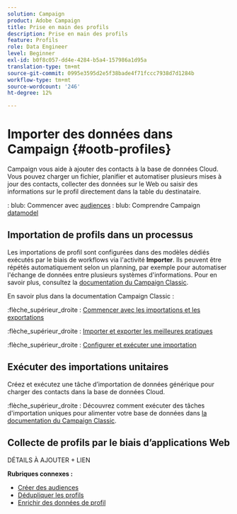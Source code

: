 ```yaml
---
solution: Campaign
product: Adobe Campaign
title: Prise en main des profils
description: Prise en main des profils
feature: Profils
role: Data Engineer
level: Beginner
exl-id: b0f8c057-dd4e-4284-b5a4-157986a1d95a
translation-type: tm+mt
source-git-commit: 0995e3595d2e5f38bade4f71fccc7938d7d1284b
workflow-type: tm+mt
source-wordcount: '246'
ht-degree: 12%

---
```


# Importer des données dans Campaign {#ootb-profiles}

Campaign vous aide à ajouter des contacts à la base de données Cloud. Vous pouvez charger un fichier, planifier et automatiser plusieurs mises à jour des contacts, collecter des données sur le Web ou saisir des informations sur le profil directement dans la table du destinataire.

: blub: Commencer avec [audiences](audiences.md)
: blub: Comprendre Campaign [datamodel](../dev/datamodel.md)

## Importation de profils dans un processus

Les importations de profil sont configurées dans des modèles dédiés exécutés par le biais de workflows via l&#39;activité **Importer**. Ils peuvent être répétés automatiquement selon un planning, par exemple pour automatiser l&#39;échange de données entre plusieurs systèmes d&#39;informations. Pour en savoir plus, consultez la [documentation du Campaign Classic](https://experienceleague.adobe.com/docs/campaign-classic/using/getting-started/importing-and-exporting-data/import-export-workflows.html).


En savoir plus dans la documentation Campaign Classic :

:flèche_supérieur_droite : [Commencer avec les importations et les exportations](https://experienceleague.adobe.com/docs/campaign-classic/using/getting-started/importing-and-exporting-data/get-started-data-import-export.html)

:flèche_supérieur_droite : [Importer et exporter les meilleures pratiques](https://experienceleague.adobe.com/docs/campaign-classic/using/getting-started/importing-and-exporting-data/best-practices/import-export-best-practices.html)

:flèche_supérieur_droite : [Configurer et exécuter une importation](https://experienceleague.adobe.com/docs/campaign-classic/using/getting-started/importing-and-exporting-data/generic-imports-exports/executing-import-jobs.html)

## Exécuter des importations unitaires

Créez et exécutez une tâche d’importation de données générique pour charger des contacts dans la base de données Cloud.

:flèche_supérieur_droite : Découvrez comment exécuter des tâches d&#39;importation uniques pour alimenter votre base de données dans [la documentation du Campaign Classic](https://experienceleague.adobe.com/docs/campaign-classic/using/getting-started/importing-and-exporting-data/generic-imports-exports/about-generic-imports-exports.html).

## Collecte de profils par le biais d’applications Web

DÉTAILS À AJOUTER + LIEN


**Rubriques connexes :**

* [Créer des audiences](audiences.md)
* [Dédupliquer les profils](https://experienceleague.adobe.com/docs/campaign-classic/using/automating-with-workflows/use-cases/data-management/deduplication-merge.html)
* [Enrichir des données de profil](https://experienceleague.adobe.com/docs/campaign-classic/using/automating-with-workflows/use-cases/data-management/enriching-data.html)
